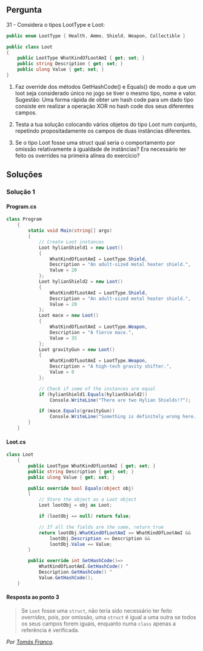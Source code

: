 ## Pergunta

31 - Considera o tipos LootType e Loot:

```cs
public enum LootType { Health, Ammo, Shield, Weapon, Collectible }
```

```cs
public class Loot
{
    public LootType WhatKindOfLootAmI { get; set; }
    public string Description { get; set; }
    public ulong Value { get; set; }
}
```

1. Faz override dos métodos GetHashCode() e Equals() de modo a que um loot seja considerado único no jogo se tiver o mesmo tipo, nome e valor. Sugestão: Uma forma rápida de obter um hash code para um dado tipo consiste em realizar a operação XOR no hash code dos seus diferentes campos.

2. Testa a tua solução colocando vários objetos do tipo Loot num conjunto, repetindo propositadamente os campos de duas instâncias diferentes.

3. Se o tipo Loot fosse uma struct qual seria o comportamento por omissão relativamente à igualdade de instâncias? Era necessário ter feito os overrides na primeira alínea do exercício?

## Soluções

### Solução 1

#### Program.cs

```cs
class Program
    {
        static void Main(string[] args)
        {
            // Create Loot instances
            Loot hylianShield1 = new Loot()
            {
                WhatKindOfLootAmI = LootType.Shield,
                Description = "An adult-sized metal heater shield.",
                Value = 20
            };
            Loot hylianShield2 = new Loot()
            {
                WhatKindOfLootAmI = LootType.Shield,
                Description = "An adult-sized metal heater shield.",
                Value = 20
            };
            Loot mace = new Loot()
            {
                WhatKindOfLootAmI = LootType.Weapon,
                Description = "A fierce mace.",
                Value = 35
            };
            Loot gravityGun = new Loot()
            {
                WhatKindOfLootAmI = LootType.Weapon,
                Description = "A high-tech gravity shifter.",
                Value = 0
            };

            // Check if some of the instances are equal
            if (hylianShield1.Equals(hylianShield2))
                Console.WriteLine("There are two Hylian Shields!?");

            if (mace.Equals(gravityGun))
                Console.WriteLine("Something is definitely wrong here...");
        }
    }
```

#### Loot.cs

```cs
class Loot
    {
        public LootType WhatKindOfLootAmI { get; set; }
        public string Description { get; set; }
        public ulong Value { get; set; }

        public override bool Equals(object obj)
        {
            // Store the object as a Loot object
            Loot lootObj = obj as Loot;

            if (lootObj == null) return false;

            // If all the fields are the same, return true
            return lootObj.WhatKindOfLootAmI == WhatKindOfLootAmI &&
                lootObj.Description == Description &&
                lootObj.Value == Value;
        }

        public override int GetHashCode()=>
            WhatKindOfLootAmI.GetHashCode() ^
            Description.GetHashCode() ^
            Value.GetHashCode();
    }
```

#### Resposta ao ponto 3

> Se `Loot` fosse uma `struct`, não tería sido necessário ter feito _overrides_,
> pois, por omissão, uma `struct` é igual a uma outra se todos os seus campos
> forem iguais, enquanto numa `class` apenas a referência é verificada.

*Por [Tomás Franco](https://github.com/ThomasFranque).*